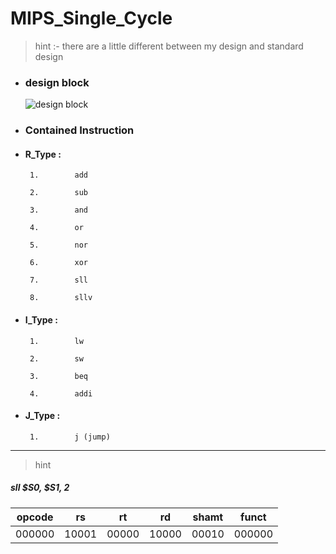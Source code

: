 # MIPS_Single_Cycle
> hint :-
> there are a little different between my design and standard design

- ###    design block

  ![design block](https://github.com/ahmed-kabil/MIPS_Single_Cycle/assets/141506830/3acb65fd-ed4a-458e-8ef5-8208eaa08a5e)

- ###    Contained Instruction

- ####   R_Type :

       1.        add       

       2.        sub       

       3.        and      

       4.        or

       5.        nor       

       6.        xor 

       7.        sll     

       8.        sllv

- ####   I_Type :

       1.        lw

       2.        sw    

       3.        beq  

       4.        addi 

- ####   J_Type :

       1.        j (jump)


_______________________________

> hint

 ##### sll $S0, $S1, 2 

|opcode |  rs |  rt |  rd |shamt | funct |
|---|---|---|---|---|---|
|000000 |10001|00000|10000|00010 |000000 |






